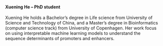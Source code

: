#### Xuening He – PhD student

<div class="social-profile">
<div class="contact-icons">
<a href="mailto:xuening.he@bio.ku.dk" title="email"><i class="fa-solid fa-envelope"></i></a>
</div>
</div>

Xuening He holds a Bachelor’s degree in Life science from University of Science and Technology of China, and a Master’s degree in Bioinformatics (computer science track) from University of Copenhagen. Her work focus on using interpretable machine learning models to understand the sequence determinants of promoters and enhancers.
